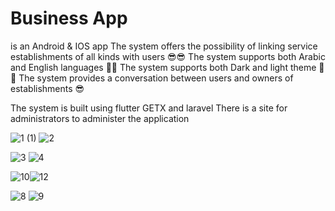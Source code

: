 # Business App

is an Android & IOS app 
The system offers the possibility of linking service establishments of all kinds with users 😎😎
The system supports both Arabic and English languages 🤩😉
The system supports both Dark and light theme 🤩😉
The system provides a conversation between users and owners of establishments 😎

The system is built using flutter GETX and laravel
There is a site for administrators to administer the application

![1 (1)](https://user-images.githubusercontent.com/103268849/224355012-91f789a6-c196-47a5-8655-cc12723947c9.png) ![2](https://user-images.githubusercontent.com/103268849/224355062-62b0d51b-db1f-4f40-ab50-9904eda394ae.png)

![3](https://user-images.githubusercontent.com/103268849/224355473-424a013c-aece-4976-862e-32b6dd402f84.png)    ![4](https://user-images.githubusercontent.com/103268849/224355492-24039e61-0db3-4c5b-9d68-f4cd8d01521e.png)


![10](https://user-images.githubusercontent.com/103268849/224356473-24c36a01-b8f1-4886-8afe-583950f2ed16.png)![12](https://user-images.githubusercontent.com/103268849/224356486-c4d091dd-aeba-42a2-9c68-de19b4e1f1fa.png)



![8](https://user-images.githubusercontent.com/103268849/224356780-a930d7d7-ad51-4618-addf-650d0b77b0a8.png)  ![9](https://user-images.githubusercontent.com/103268849/224356793-7c76ce42-b7af-44d7-9bb5-e95c062ed575.png)
